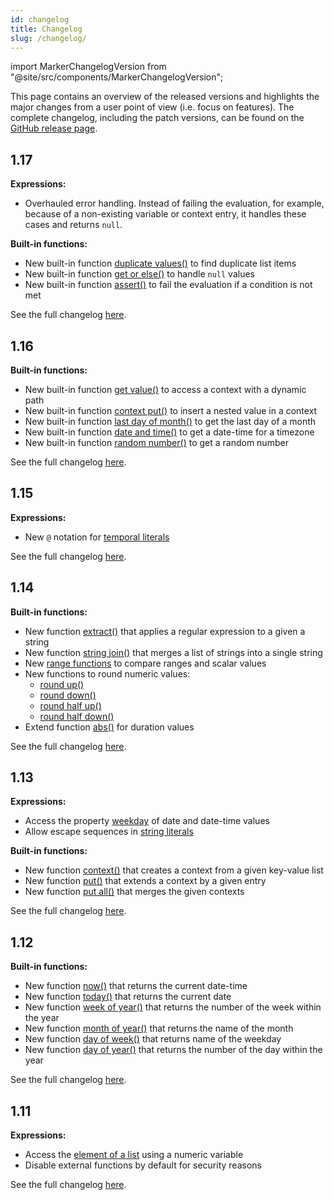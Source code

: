 ```yaml
---
id: changelog 
title: Changelog 
slug: /changelog/
---
```


import MarkerChangelogVersion from "@site/src/components/MarkerChangelogVersion";

This page contains an overview of the released versions and highlights the major changes from a user
point of view (i.e. focus on features). The complete changelog, including the patch
versions, can be found on the [GitHub release page](https://github.com/camunda/feel-scala/releases).

## 1.17

<MarkerChangelogVersion versionZeebe="8.3.0" versionC7="not yet" />

**Expressions:**

* Overhauled error handling. Instead of failing the evaluation, for example, because of a non-existing
  variable or context entry, it handles these cases and returns `null`. 

**Built-in functions:**

* New built-in
  function [duplicate values()](https://docs.camunda.io/docs/components/modeler/feel/builtin-functions/feel-built-in-functions-list#duplicate-valueslist)
  to find duplicate list items
* New built-in
  function [get or else()](https://docs.camunda.io/docs/components/modeler/feel/builtin-functions/feel-built-in-functions-boolean#get-or-elsevalue-default)
  to handle `null` values
* New built-in
  function [assert()](https://docs.camunda.io/docs/components/modeler/feel/builtin-functions/feel-built-in-functions-boolean#assertvalue-condition)
  to fail the evaluation if a condition is not met

See the full changelog [here](https://github.com/camunda/feel-scala/releases/tag/1.17.0).

## 1.16

<MarkerChangelogVersion versionZeebe="8.2.0" versionC7="not yet" />


**Built-in functions:**

* New built-in function [get value()](https://docs.camunda.io/docs/components/modeler/feel/builtin-functions/feel-built-in-functions-context#get-valuecontext-keys) to access a context with a dynamic path
* New built-in function [context put()](https://docs.camunda.io/docs/components/modeler/feel/builtin-functions/feel-built-in-functions-context#context-putcontext-keys-value) to insert a nested value in a context
* New built-in function [last day of month()](https://docs.camunda.io/docs/components/modeler/feel/builtin-functions/feel-built-in-functions-temporal#last-day-of-monthdate) to get the last day of a month
* New built-in function [date and time()](https://docs.camunda.io/docs/components/modeler/feel/builtin-functions/feel-built-in-functions-conversion#date-and-timedate-timezone) to get a date-time for a timezone
* New built-in function [random number()](https://docs.camunda.io/docs/components/modeler/feel/builtin-functions/feel-built-in-functions-numeric#random-number) to get a random number

See the full changelog [here](https://github.com/camunda/feel-scala/releases/tag/1.16.0).

## 1.15

<MarkerChangelogVersion versionZeebe="8.1.0" versionC7="7.19.0" />

**Expressions:**

* New `@` notation for [temporal literals](https://docs.camunda.io/docs/components/modeler/feel/language-guide/feel-temporal-expressions#literal)

See the full changelog [here](https://github.com/camunda/feel-scala/releases/tag/1.15.0).

## 1.14

<MarkerChangelogVersion versionZeebe="1.3.1" versionC7="7.18.0" />

**Built-in functions:**

* New function [extract()](https://docs.camunda.io/docs/components/modeler/feel/builtin-functions/feel-built-in-functions-string#extractstring-pattern)
  that applies a regular expression to a given a string
* New
  function [string join()](https://docs.camunda.io/docs/components/modeler/feel/builtin-functions/feel-built-in-functions-list#string-joinlist)
  that merges a list of strings into a single string
* New [range functions](https://docs.camunda.io/docs/components/modeler/feel/builtin-functions/feel-built-in-functions-range) to compare
  ranges and scalar values
* New functions to round numeric values:
  * [round up()](https://docs.camunda.io/docs/components/modeler/feel/builtin-functions/feel-built-in-functions-numeric#round-upn-scale)
  * [round down()](https://docs.camunda.io/docs/components/modeler/feel/builtin-functions/feel-built-in-functions-numeric#round-downn-scale)
  * [round half up()](https://docs.camunda.io/docs/components/modeler/feel/builtin-functions/feel-built-in-functions-numeric#round-half-upn-scale)
  * [round half down()](https://docs.camunda.io/docs/components/modeler/feel/builtin-functions/feel-built-in-functions-numeric#round-half-downn-scale)
* Extend function [abs()](https://docs.camunda.io/docs/components/modeler/feel/builtin-functions/feel-built-in-functions-temporal#absn) for
  duration values

See the full changelog [here](https://github.com/camunda/feel-scala/releases/tag/1.14.0).

## 1.13

<MarkerChangelogVersion versionZeebe="1.0.0" versionC7="7.15.0" />

**Expressions:**

* Access the property [weekday](https://docs.camunda.io/docs/components/modeler/feel/language-guide/feel-temporal-expressions#properties)
  of date and date-time values
* Allow escape sequences in [string literals](https://docs.camunda.io/docs/components/modeler/feel/language-guide/feel-data-types#string)

**Built-in functions:**

* New
  function [context()](https://docs.camunda.io/docs/components/modeler/feel/builtin-functions/feel-built-in-functions-conversion#contextentries)
  that creates a context from a given key-value list
* New function [put()](https://docs.camunda.io/docs/components/modeler/feel/builtin-functions/feel-built-in-functions-context#context-putcontext-key-value) that
  extends a context by a given entry
* New
  function [put all()](https://docs.camunda.io/docs/components/modeler/feel/builtin-functions/feel-built-in-functions-context#context-mergecontexts)
  that merges the given contexts

See the full changelog [here](https://github.com/camunda/feel-scala/releases/tag/1.13.0).

## 1.12

<MarkerChangelogVersion versionZeebe="0.25.0" versionC7="7.14.0" />

**Built-in functions:**

* New function [now()](https://docs.camunda.io/docs/components/modeler/feel/builtin-functions/feel-built-in-functions-temporal#now) that
  returns the current date-time
* New function [today()](https://docs.camunda.io/docs/components/modeler/feel/builtin-functions/feel-built-in-functions-temporal#today)
  that returns the current date
* New
  function [week of year()](https://docs.camunda.io/docs/components/modeler/feel/builtin-functions/feel-built-in-functions-temporal#week-of-yeardate)
  that returns the number of the week within the year
* New
  function [month of year()](https://docs.camunda.io/docs/components/modeler/feel/builtin-functions/feel-built-in-functions-temporal#month-of-yeardate)
  that returns the name of the month
* New
  function [day of week()](https://docs.camunda.io/docs/components/modeler/feel/builtin-functions/feel-built-in-functions-temporal#day-of-weekdate)
  that returns name of the weekday
* New
  function [day of year()](https://docs.camunda.io/docs/components/modeler/feel/builtin-functions/feel-built-in-functions-temporal#day-of-yeardate)
  that returns the number of the day within the year

See the full changelog [here](https://github.com/camunda/feel-scala/releases/tag/1.12.0).


## 1.11

<MarkerChangelogVersion versionZeebe="0.23.0" versionC7="7.13.0" />

**Expressions:**

* Access the [element of a list](https://docs.camunda.io/docs/components/modeler/feel/language-guide/feel-list-expressions#get-element) using a numeric variable
* Disable external functions by default for security reasons

See the full changelog [here](https://github.com/camunda/feel-scala/releases/tag/1.11.0).
